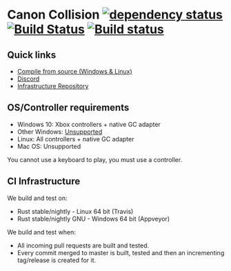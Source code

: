 # Canon Collision [![dependency status](https://deps.rs/repo/github/rukai/canon_collision/status.svg)](https://deps.rs/repo/github/rukai/canon_collision) [![Build Status](https://travis-ci.com/rukai/canon_collision.svg?branch=master)](https://travis-ci.com/rukai/canon_collision) [![Build status](https://ci.appveyor.com/api/projects/status/89drle66lde9pq35?svg=true)](https://ci.appveyor.com/project/rukai/canon-collision)
## Quick links

*   [Compile from source (Windows & Linux)](compiling.md)
*   [Discord](https://discord.gg/KyjBs4x)
*   [Infrastructure Repository](https://github.com/rukai/pf_sandbox_infra)

## OS/Controller requirements

*   Windows 10: Xbox controllers + native GC adapter
*   Other Windows: [Unsupported](https://gitlab.com/Arvamer/gilrs/commit/56bf4e2d04c972a73cb195afff2a9a8563f6aa34#note_58842780)
*   Linux: All controllers + native GC adapter
*   Mac OS: Unsupported

You cannot use a keyboard to play, you must use a controller.

## CI Infrastructure

We build and test on:

*   Rust stable/nightly - Linux 64 bit (Travis)
*   Rust stable/nightly GNU - Windows 64 bit (Appveyor)

We build and test when:

*   All incoming pull requests are built and tested.
*   Every commit merged to master is built, tested and then an incrementing tag/release is created for it.
